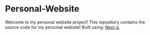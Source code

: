 # Personal-Website
Welcome to my personal website project! This repository contains the source code for my personal website! Built using: [Next.js][1].

[1]: https://nextjs.org/
